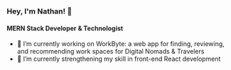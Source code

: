 ### Hey, I'm Nathan! 👋
#### MERN Stack Developer & Technologist

- 🔭 I’m currently working on WorkByte: a web app for finding, reviewing, and recommending work spaces for Digital Nomads & Travelers
- 🌱 I’m currently strengthening my skill in front-end React development
